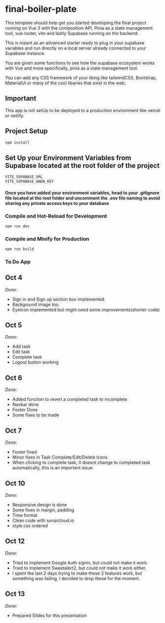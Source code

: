 # final-boiler-plate

This template should help get you started developing the final project running on Vue 3 with the composition API, Pinia as a state management tool, vue router, vite and lastly Supabase running on the backend.

This is meant as an advanced starter ready to plug in your supabase variables and run directly on a local server already connected to your Supabase instance.

You are given some functions to see how the supabase ecosystem works with Vue and more specifically, pinia as a state management tool.

You can add any CSS framework of your liking like tailwindCSS, Bootstrap, MaterialUI or many of the cool libaries that exist in the web.

## Important

This app is not setUp to be deployed to a production environment like vercel or netlify.

## Project Setup

```sh
npm install
```

## Set Up your Environment Variables from Supabase located at the root folder of the project

```sh
VITE_SUPABASE_URL
VITE_SUPABASE_ANON_KEY
```

#### Once you have added your environment variables, head to your .gitIgnore file located at the root folder and uncomment the .env file naming to avoid sharing any private access keys to your database

### Compile and Hot-Reload for Development

```sh
npm run dev
```

### Compile and Minify for Production

```sh
npm run build
```

### To Do App

## **Oct 4**

_Done:_

- Sign in and Sign up section box implemented.
- Background image too.
- EyeIcon implemented but might need some improvements(shorter code)

## **Oct 5**

_Done:_

- Add task
- Edit task
- Complete task
- Logout button working

## **Oct 6**

_Done:_

- Added function to revert a completed task to incomplete
- Navbar done
- Footer Done
- Some fixes to be made

## **Oct 7**

_Done:_

- Footer fixed
- Minor fixes in Task Complete/Edit/Delete Icons
- When clicking to complete task, it doesnt change to completed task automatically, this is an important issue.

## **Oct 10**

_Done:_

- Responsive design is done
- Some fixes in margin, padding
- Time format
- Clean code with sonarcloud.io
- style.css ordered

## **Oct 12**

_Done:_

- Tried to implement Google Auth signin, but could not make it work.
- Tried to implement Sweetalert2, but could not make it work either.
- I spent the last 2 days trying to make these 2 features work, but something was failing, I decided to drop these for the moment.

## **Oct 13**

_Done:_

- Prepared Slides for this presentation
